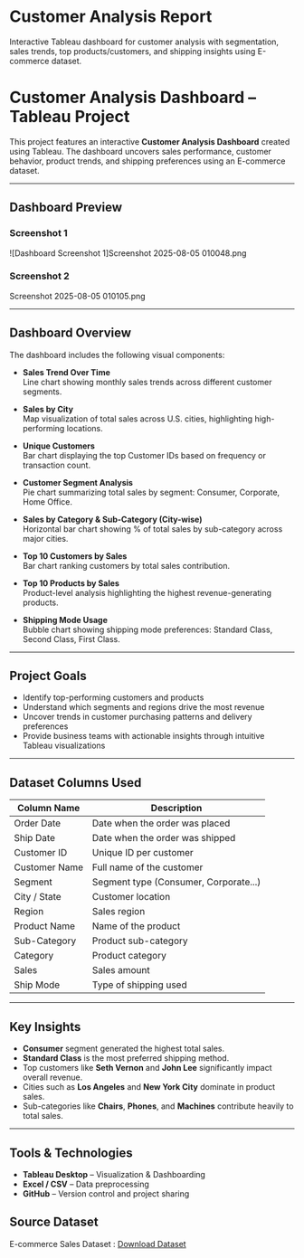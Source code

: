 # Customer Analysis Report
Interactive Tableau dashboard for customer analysis with segmentation, sales trends, top products/customers, and shipping insights using  E-commerce dataset.

# Customer Analysis Dashboard – Tableau Project

This project features an interactive **Customer Analysis Dashboard** created using Tableau. The dashboard uncovers sales performance, customer behavior, product trends, and shipping preferences using an E-commerce dataset.

---

## Dashboard Preview

###  Screenshot 1  
![Dashboard Screenshot 1]Screenshot 2025-08-05 010048.png

### Screenshot 2  
Screenshot 2025-08-05 010105.png

---

##  Dashboard Overview

The dashboard includes the following visual components:

- **Sales Trend Over Time**  
  Line chart showing monthly sales trends across different customer segments.

- **Sales by City**  
  Map visualization of total sales across U.S. cities, highlighting high-performing locations.

- **Unique Customers**  
  Bar chart displaying the top Customer IDs based on frequency or transaction count.

- **Customer Segment Analysis**  
  Pie chart summarizing total sales by segment: Consumer, Corporate, Home Office.

- **Sales by Category & Sub-Category (City-wise)**  
  Horizontal bar chart showing % of total sales by sub-category across major cities.

- **Top 10 Customers by Sales**  
  Bar chart ranking customers by total sales contribution.

- **Top 10 Products by Sales**  
  Product-level analysis highlighting the highest revenue-generating products.

- **Shipping Mode Usage**  
  Bubble chart showing shipping mode preferences: Standard Class, Second Class, First Class.

---

##  Project Goals

- Identify top-performing customers and products
- Understand which segments and regions drive the most revenue
- Uncover trends in customer purchasing patterns and delivery preferences
- Provide business teams with actionable insights through intuitive Tableau visualizations

---

##  Dataset Columns Used

| Column Name     | Description                            |
|-----------------|----------------------------------------|
| Order Date      | Date when the order was placed         |
| Ship Date       | Date when the order was shipped        |
| Customer ID     | Unique ID per customer                 |
| Customer Name   | Full name of the customer              |
| Segment         | Segment type (Consumer, Corporate...)  |
| City / State    | Customer location                      |
| Region          | Sales region                           |
| Product Name    | Name of the product                    |
| Sub-Category    | Product sub-category                   |
| Category        | Product category                       |
| Sales           | Sales amount                           |
| Ship Mode       | Type of shipping used                  |

---

## Key Insights

- **Consumer** segment generated the highest total sales.
- **Standard Class** is the most preferred shipping method.
- Top customers like **Seth Vernon** and **John Lee** significantly impact overall revenue.
- Cities such as **Los Angeles** and **New York City** dominate in product sales.
- Sub-categories like **Chairs**, **Phones**, and **Machines** contribute heavily to total sales.

---

##  Tools & Technologies

- **Tableau Desktop** – Visualization & Dashboarding  
- **Excel / CSV** – Data preprocessing  
- **GitHub** – Version control and project sharing

##  Source Dataset
E-commerce Sales Dataset : <a href="https://github.com/venkteshwari/Customer-Analysis-Report/blob/main/SalesData.xlsx">Download Dataset</a>


